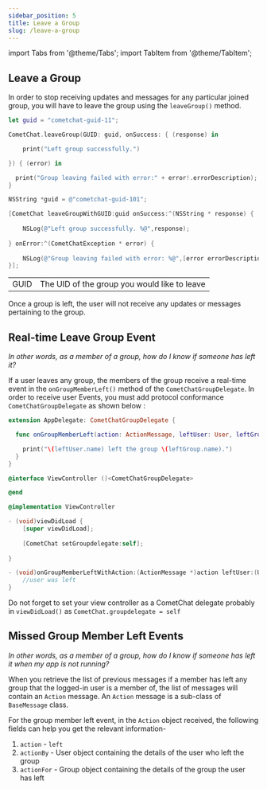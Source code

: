 ```yaml
---
sidebar_position: 5
title: Leave a Group
slug: /leave-a-group
---
```

import Tabs from '@theme/Tabs';
import TabItem from '@theme/TabItem';

## Leave a Group

In order to stop receiving updates and messages for any particular joined group, you will have to leave the group using the `leaveGroup()` method.

<Tabs>
<TabItem value="Swift" label="Swift">

```swift
let guid = "cometchat-guid-11";

CometChat.leaveGroup(GUID: guid, onSuccess: { (response) in

	print("Left group successfully.")

}) { (error) in

  print("Group leaving failed with error:" + error!.errorDescription);
}
```

</TabItem>

<TabItem value="Objective C" label="Objective C">

```objectivec
NSString *guid = @"cometchat-guid-101";

[CometChat leaveGroupWithGUID:guid onSuccess:^(NSString * response) {
    
    NSLog(@"Left group successfully. %@",response);
    
} onError:^(CometChatException * error) {
    
    NSLog(@"Group leaving failed with error: %@",[error errorDescription]);
}];
```

</TabItem>
</Tabs>




|  |  | 
| ---- | ---- | 
| GUID | The UID of the group you would like to leave | 


Once a group is left, the user will not receive any updates or messages pertaining to the group.

## Real-time Leave Group Event

_In other words, as a member of a group, how do I know if someone has left it?_

If a user leaves any group, the members of the group receive a real-time event in the `onGroupMemberLeft()` method of the `CometChatGroupDelegate`. In order to receive user Events, you must add protocol conformance `CometChatGroupDelegate` as shown below :

<Tabs>
<TabItem value="Swift" label="Swift">

```swift
extension AppDelegate: CometChatGroupDelegate {

  func onGroupMemberLeft(action: ActionMessage, leftUser: User, leftGroup: Group) {

    print("\(leftUser.name) left the group \(leftGroup.name).")
  }
}
```

</TabItem>

<TabItem value="Objective C" label="Objective C">

```objectivec
@interface ViewController ()<CometChatGroupDelegate>

@end

@implementation ViewController

- (void)viewDidLoad {
    [super viewDidLoad];
    
    [CometChat setGroupdelegate:self];
    
}

- (void)onGroupMemberLeftWithAction:(ActionMessage *)action leftUser:(User *)leftUser leftGroup:(Group *)leftGroup {
    //user was left
}
```

</TabItem>
</Tabs>


Do not forget to set your view controller as a CometChat delegate probably in `viewDidLoad()` as `CometChat.groupdelegate = self`

## Missed Group Member Left Events

_In other words, as a member of a group, how do I know if someone has left it when my app is not running?_

When you retrieve the list of previous messages if a member has left any group that the logged-in user is a member of, the list of messages will contain an `Action` message. An `Action` message is a sub-class of `BaseMessage` class.

For the group member left event, in the `Action` object received, the following fields can help you get the relevant information-

1. `action` - `left`
2. `actionBy` - User object containing the details of the user who left the group
3. `actionFor` - Group object containing the details of the group the user has left